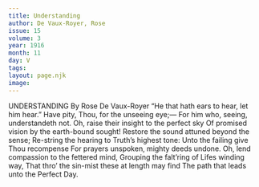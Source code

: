 ```yaml
---
title: Understanding
author: De Vaux-Royer, Rose
issue: 15
volume: 3
year: 1916
month: 11
day: V
tags:
layout: page.njk
image:
---
```

UNDERSTANDING   By Rose De Vaux-Royer   “He that hath ears to hear, let him hear.”      Have pity, Thou, for the unseeing eye;—   For him who, seeing, understandeth not.    Oh, raise their insight to the perfect sky   Of promised vision by the earth-bound sought!      Restore the sound attuned beyond the sense;    Re-string the hearing to Truth’s highest tone:   Unto the failing give Thou recompense   For prayers unspoken, mighty deeds undone.      Oh, lend compassion to the fettered mind,    Grouping the falt’ring of Lifes winding way,   That thro’ the sin-mist these at length may find   The path that leads unto the Perfect Day. 
